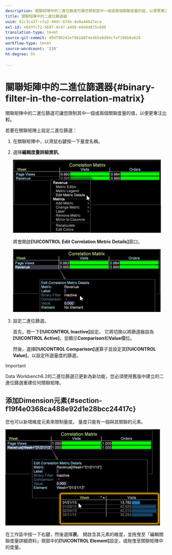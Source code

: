 ```yaml
---
description: 關聯矩陣中的二進位篩選可讓您限制其中一個或兩個關聯度量的值，以便更專注比較。
title: 關聯矩陣中的二進位篩選器
uuid: 61c3ca37-cfa2-49dc-87de-4e9a44647eca
exl-id: e693fc72-5697-4c47-a498-e0d4d875c688
translation-type: tm+mt
source-git-commit: d9df90242ef96188f4e4b5e6d04cfef196b0a628
workflow-type: tm+mt
source-wordcount: '210'
ht-degree: 5%

---
```


# 關聯矩陣中的二進位篩選器{#binary-filter-in-the-correlation-matrix}

關聯矩陣中的二進位篩選可讓您限制其中一個或兩個關聯度量的值，以便更專注比較。

若要在關聯矩陣上設定二進位篩選：

1. 在關聯矩陣中，以滑鼠右鍵按一下量度名稱。
1. 選擇&#x200B;**編輯度量詳細資訊**。

   ![](assets/correlation_matrix_binary_filter.png)

   將會開啟&#x200B;**[!UICONTROL Edit Correlation Metric Details]**&#x200B;窗口。

   ![](assets/correlation_matrix_metric_details.png)

1. 設定二進位篩選。

   首先，按一下&#x200B;**[!UICONTROL Inactive]**&#x200B;設定。 它將切換以將篩選器設為&#x200B;**[!UICONTROL Active]**，並顯示&#x200B;**Comparison**&#x200B;和&#x200B;**Value**&#x200B;欄位。

   然後，選擇&#x200B;**[!UICONTROL Comparison]**&#x200B;運算子並設定其&#x200B;**[!UICONTROL Value]**，以設定所選量度的篩選。

>[!IMPORTANT]
>
>Data Workbench6.2的二進位篩選已更新為新功能，您必須使用舊版中建立的二進位篩選重建任何關聯矩陣。

## 添加Dimension元素{#section-f19f4e0368ca488e92d1e28bcc24417c}

您也可以新增維度元素來限制量度。 量度只能有一個與其關聯的元素。

![](assets/correlation_matrix_element.png)

在工作區中按一下右鍵，然後選擇&#x200B;**表**。 開啟含其元素的維度，並拖曳至「編輯關聯度量詳細資料」視窗中的&#x200B;**[!UICONTROL Element]**&#x200B;設定，或拖曳至關聯矩陣中的度量。
